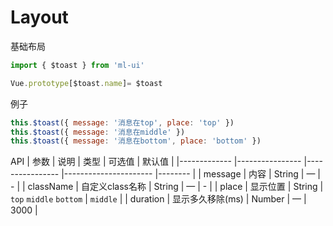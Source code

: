 # Layout

基础布局
```js
import { $toast } from 'ml-ui'

Vue.prototype[$toast.name]= $toast
```

例子
```js
this.$toast({ message: '消息在top', place: 'top' })
this.$toast({ message: '消息在middle' })
this.$toast({ message: '消息在bottom', place: 'bottom' })
```
API
| 参数          | 说明            | 类型            | 可选值                 | 默认值   |
|-------------  |---------------- |---------------- |---------------------- |-------- |
| message         | 内容   | String  | — | - |
| className         | 自定义class名称   | String  | — | - |
| place         | 显示位置   | String  | `top` `middle` `bottom`  | `middle` |
| duration         | 显示多久移除(ms)   | Number  | — | 3000 |
